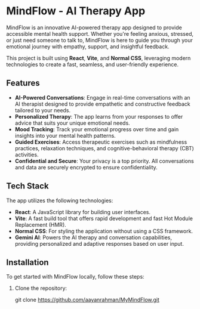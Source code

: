 # MindFlow - AI Therapy App

MindFlow is an innovative AI-powered therapy app designed to provide accessible mental health support. Whether you're feeling anxious, stressed, or just need someone to talk to, MindFlow is here to guide you through your emotional journey with empathy, support, and insightful feedback.

This project is built using **React**, **Vite**, and **Normal CSS**, leveraging modern technologies to create a fast, seamless, and user-friendly experience.

## Features

- **AI-Powered Conversations**: Engage in real-time conversations with an AI therapist designed to provide empathetic and constructive feedback tailored to your needs.
- **Personalized Therapy**: The app learns from your responses to offer advice that suits your unique emotional needs.
- **Mood Tracking**: Track your emotional progress over time and gain insights into your mental health patterns.
- **Guided Exercises**: Access therapeutic exercises such as mindfulness practices, relaxation techniques, and cognitive-behavioral therapy (CBT) activities.
- **Confidential and Secure**: Your privacy is a top priority. All conversations and data are securely encrypted to ensure confidentiality.

## Tech Stack

The app utilizes the following technologies:

- **React**: A JavaScript library for building user interfaces.
- **Vite**: A fast build tool that offers rapid development and fast Hot Module Replacement (HMR).
- **Normal CSS**: For styling the application without using a CSS framework.
- **Gemini AI**: Powers the AI therapy and conversation capabilities, providing personalized and adaptive responses based on user input.

## Installation

To get started with MindFlow locally, follow these steps:

1. Clone the repository:

   git clone https://github.com/aayanrahman/MyMindFlow.git
